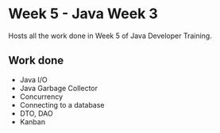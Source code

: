 # Week 5 - Java Week 3

Hosts all the work done in Week 5 of Java Developer Training.

## Work done

- Java I/O
- Java Garbage Collector
- Concurrency
- Connecting to a database
- DTO, DAO
- Kanban
